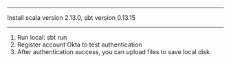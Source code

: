 ****
 Install scala version 2.13.0, sbt version 0.13.15
***
1. Run local: sbt run
2. Register account Okta to test authentication
3. After authentication success, you can upload files to save local disk
